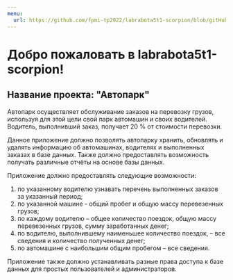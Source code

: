 ```yaml
---
menu: 
  url: https://github.com/fpmi-tp2022/labrabota5t1-scorpion/blob/gitHubPagesSite/docs/_pages/functionalRequirements.md
---
```


# Добро пожаловать в labrabota5t1-scorpion!
## Название проекта: **"Автопарк"**
Автопарк осуществляет обслуживание заказов на перевозку грузов, используя для этой цели свой парк автомашин и своих водителей. Водитель, выполнивший заказ, получает 20 % от стоимости перевозки.

Данное приложение должно позволять автопарку хранить, обновлять и удалять информацию об автомашинах, водителях и выполненных заказах в базе данных. Также должно предоставлять возможность получать различные отчёты на основе базы данных. 

Приложение должно предоставлять следующие возможности:
1. по указанному водителю узнавать перечень выполненных заказов за указанный период; 
2. по указанной машине - общий пробег и общую массу перевезенных грузов;
3. по каждому водителю – общее количество поездок, общую массу перевезенных грузов, сумму заработанных денег;
4. по водителю, выполнившему наименьшее количество поездок, – все сведения и количество полученных денег;
5. по автомашине с наибольшим общим пробегом – все сведения.

Приложение также должно устанавливать разные права доступа к базе данных для простых пользователей и администраторов.
